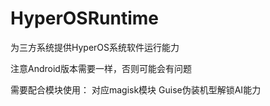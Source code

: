 # HyperOSRuntime

为三方系统提供HyperOS系统软件运行能力

注意Android版本需要一样，否则可能会有问题

需要配合模块使用：
对应magisk模块
Guise伪装机型解锁AI能力